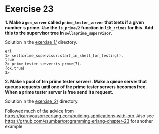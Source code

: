 # Exercise 23

**1. Make a `gen_server` called `prime_tester_server` that tsets if a given number is prime. Use the `is_prime/2` function in `lib_primes` for this. Add this to the supervisor tree in `sellaprime_supervisor`.**

Solution in the [exercise_1/](exercise_1) directory.

```
erl
1> sellaprime_supervisor:start_in_shell_for_testing().
true
2> prime_tester_server:is_prime(7).
{ok,true}
3>
```

**2. Make a pool of ten prime tester servers. Make a queue server that queues requests until one of the prime tester servers becomes free. When a prime tester server is free send it a request.**

Solution in the [exercise_2/](exercise_2/) directory.

Followed much of the advice from https://learnyousomeerlang.com/building-applications-with-otp. Also see https://github.com/esumbar/programming-erlang-chapter-23 for another example.

```

```

